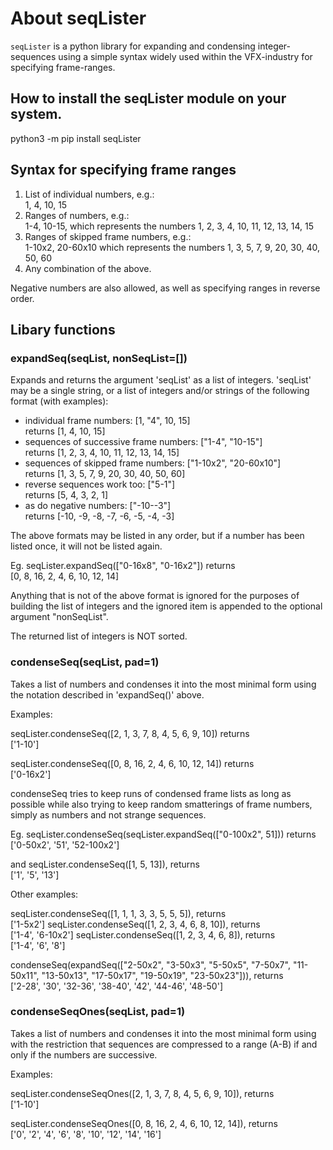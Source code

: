 # About seqLister

`seqLister` is a python library for expanding and condensing
integer-sequences using a simple syntax widely used within
the VFX-industry for specifying frame-ranges.

## How to install the seqLister module on your system.

python3 -m pip install seqLister

## Syntax for specifying frame ranges

1.  List of individual numbers, e.g.:  
    1, 4, 10, 15
2.  Ranges of numbers, e.g.:  
    1-4, 10-15, which represents the numbers 1, 2, 3, 4, 10, 11, 12, 13, 14, 15
3.  Ranges of skipped frame numbers, e.g.:  
    1-10x2, 20-60x10 which represents the numbers 1, 3, 5, 7, 9, 20, 30, 40, 50, 60
4.  Any combination of the above.

Negative numbers are also allowed, as well as specifying ranges in reverse order.

## Libary functions

### expandSeq(seqList, nonSeqList=[])

Expands and returns the argument 'seqList' as a list of integers.
'seqList' may be a single string,
or a list of integers and/or
strings of the following format (with examples):

-   individual frame numbers: [1, "4", 10, 15]  
    returns [1, 4, 10, 15]
-   sequences of successive frame numbers: ["1-4", "10-15"]  
    returns [1, 2, 3, 4, 10, 11, 12, 13, 14, 15]
-   sequences of skipped frame numbers: ["1-10x2", "20-60x10"]  
    returns [1, 3, 5, 7, 9, 20, 30, 40, 50, 60]
-   reverse sequences work too: ["5-1"]  
    returns [5, 4, 3, 2, 1]
-   as do negative numbers: ["-10--3"]  
    returns [-10, -9, -8, -7, -6, -5, -4, -3]

The above formats may be listed in any order, but if a number has
been listed once, it will not be listed again.

Eg. seqLister.expandSeq(["0-16x8", "0-16x2"]) returns  
[0, 8, 16, 2, 4, 6, 10, 12, 14]

Anything that is not of the above format is ignored for
the purposes of building the list of integers and the ignored
item is appended to the optional argument "nonSeqList".

The returned list of integers is NOT sorted.

### condenseSeq(seqList, pad=1)

Takes a list of numbers and condenses it into the most minimal
form using the notation described in 'expandSeq()' above.

Examples:  

seqLister.condenseSeq([2, 1, 3, 7, 8, 4, 5, 6, 9, 10]) returns   
['1-10']

seqLister.condenseSeq([0, 8, 16, 2, 4, 6, 10, 12, 14]) returns   
['0-16x2']

condenseSeq tries to keep runs of condensed frame lists as
long as possible while also trying to keep random smatterings
of frame numbers, simply as numbers and not strange sequences.

Eg. seqLister.condenseSeq(seqLister.expandSeq(["0-100x2", 51])) returns   
['0-50x2', '51', '52-100x2']

and seqLister.condenseSeq([1, 5, 13]), returns  
['1', '5', '13']

Other examples:

seqLister.condenseSeq([1, 1, 1, 3, 3, 5, 5, 5]), returns  
['1-5x2']
seqLister.condenseSeq([1, 2, 3, 4, 6, 8, 10]), returns  
['1-4', '6-10x2']
seqLister.condenseSeq([1, 2, 3, 4, 6, 8]), returns  
['1-4', '6', '8']

condenseSeq(expandSeq(["2-50x2", "3-50x3", "5-50x5", "7-50x7", "11-50x11", "13-50x13", "17-50x17", "19-50x19", "23-50x23"])), returns  
['2-28', '30', '32-36', '38-40', '42', '44-46', '48-50']

### condenseSeqOnes(seqList, pad=1)

Takes a list of numbers and condenses it into the most minimal
form using with the restriction that sequences are compressed
to a range (A-B) if and only if the numbers are successive.

Examples:

seqLister.condenseSeqOnes([2, 1, 3, 7, 8, 4, 5, 6, 9, 10]), returns   
['1-10']

seqLister.condenseSeqOnes([0, 8, 16, 2, 4, 6, 10, 12, 14]), returns   
['0', '2', '4', '6', '8', '10', '12', '14', '16']

